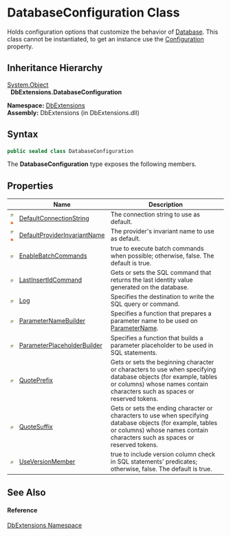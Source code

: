 DatabaseConfiguration Class
===========================
Holds configuration options that customize the behavior of [Database][1]. This class cannot be instantiated, to get an instance use the [Configuration][2] property.


Inheritance Hierarchy
---------------------
[System.Object][3]  
  **DbExtensions.DatabaseConfiguration**  

**Namespace:** [DbExtensions][4]  
**Assembly:** DbExtensions (in DbExtensions.dll)

Syntax
------

```csharp
public sealed class DatabaseConfiguration
```

The **DatabaseConfiguration** type exposes the following members.


Properties
----------

                                   | Name                              | Description                                                                                                                                                                                   
---------------------------------- | --------------------------------- | --------------------------------------------------------------------------------------------------------------------------------------------------------------------------------------------- 
![Public property]![Static member] | [DefaultConnectionString][5]      | The connection string to use as default.                                                                                                                                                      
![Public property]![Static member] | [DefaultProviderInvariantName][6] | The provider's invariant name to use as default.                                                                                                                                              
![Public property]                 | [EnableBatchCommands][7]          | true to execute batch commands when possible; otherwise, false. The default is true.                                                                                                          
![Public property]                 | [LastInsertIdCommand][8]          | Gets or sets the SQL command that returns the last identity value generated on the database.                                                                                                  
![Public property]                 | [Log][9]                          | Specifies the destination to write the SQL query or command.                                                                                                                                  
![Public property]                 | [ParameterNameBuilder][10]        | Specifies a function that prepares a parameter name to be used on [ParameterName][11].                                                                                                        
![Public property]                 | [ParameterPlaceholderBuilder][12] | Specifies a function that builds a parameter placeholder to be used in SQL statements.                                                                                                        
![Public property]                 | [QuotePrefix][13]                 | Gets or sets the beginning character or characters to use when specifying database objects (for example, tables or columns) whose names contain characters such as spaces or reserved tokens. 
![Public property]                 | [QuoteSuffix][14]                 | Gets or sets the ending character or characters to use when specifying database objects (for example, tables or columns) whose names contain characters such as spaces or reserved tokens.    
![Public property]                 | [UseVersionMember][15]            | true to include version column check in SQL statements' predicates; otherwise, false. The default is true.                                                                                    


See Also
--------

#### Reference
[DbExtensions Namespace][4]  

[1]: ../Database/README.md
[2]: ../Database/Configuration.md
[3]: http://msdn.microsoft.com/en-us/library/e5kfa45b
[4]: ../README.md
[5]: DefaultConnectionString.md
[6]: DefaultProviderInvariantName.md
[7]: EnableBatchCommands.md
[8]: LastInsertIdCommand.md
[9]: Log.md
[10]: ParameterNameBuilder.md
[11]: http://msdn.microsoft.com/en-us/library/109h62zs
[12]: ParameterPlaceholderBuilder.md
[13]: QuotePrefix.md
[14]: QuoteSuffix.md
[15]: UseVersionMember.md
[Public property]: ../../_icons/pubproperty.gif "Public property"
[Static member]: ../../_icons/static.gif "Static member"